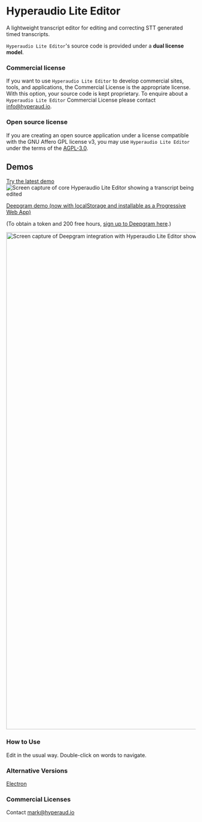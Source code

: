 # Hyperaudio Lite Editor
A lightweight transcript editor for editing and correcting STT generated timed transcripts.


`Hyperaudio Lite Editor`'s source code is provided under a **dual license model**.

### Commercial license

If you want to use `Hyperaudio Lite Editor` to develop commercial sites, tools, and applications, the Commercial License is the appropriate license. With this option, your source code is kept proprietary. To enquire about a `Hyperaudio Lite Editor` Commercial License please contact [info@hyperaud.io](mailto:info@hyperaud.io).


### Open source license

If you are creating an open source application under a license compatible with the GNU Affero GPL license v3, you may use `Hyperaudio Lite Editor` under the terms of the [AGPL-3.0](./LICENSE).

## Demos
[Try the latest demo](https://lab.hyperaud.io/demos/hle/demo-09/)
![Screen capture of core Hyperaudio Lite Editor showing a transcript being edited](https://user-images.githubusercontent.com/208756/203117151-f5912633-cd88-4d80-80cd-204076442060.png)

[Deepgram demo (now with localStorage and installable as a Progressive Web App)](https://lab.hyperaud.io/demos/hle/demo-10/alternative.html)

(To obtain a token and 200 free hours, [sign up to Deepgram here](https://console.deepgram.com/signup).)

<img width="1322" alt="Screen capture of Deepgram integration with Hyperaudio Lite Editor showing a transcript being edited" src="https://user-images.githubusercontent.com/208756/214853895-0f3ab4ca-cc8b-416c-a465-ca853e31b656.png">




### How to Use

Edit in the usual way.
Double-click on words to navigate. 

### Alternative Versions

[Electron](https://github.com/hyperaudio/hyperaudio-lite-editor/tree/electron-build)

### Commercial Licenses

Contact [mark@hyperaud.io](mailto:mark@hyperaud.io)
